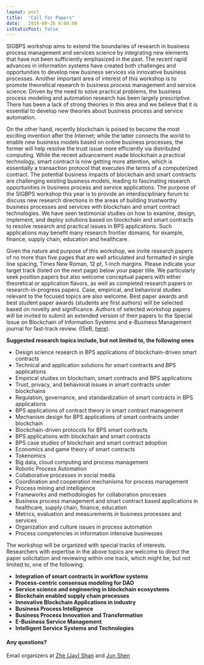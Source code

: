 ```yaml
---
layout: post
title:  "Call for Papers"
date:   2018-09-26 9:00:00
isStaticPost: false
---
```

SIGBPS workshop aims to extend the boundaries of research in business process management and
services science by integrating new elements that have not been sufficiently emphasized in the past. The recent rapid advances in information systems have created both challenges and opportunities to develop new business services via innovative business processes. Another important area of interest of this workshop is to promote theoretical research in business process management and service science. Driven by the need to solve practical problems, the business process modeling and automation research has been largely prescriptive. There has been a lack of strong theories in this area and we believe that it is essential to develop new theories about business process and service automation.

On the other hand, recently blockchain is poised to become the most exciting invention after the Internet; while the latter connects the world to enable new business models based on online business processes, the former will help resolve the trust issue more efficiently via distributed computing. While the recent advancement made blockchain a practical technology, smart contract is now getting more attention, which is essentially a transaction protocol that executes the terms of a computerized contract. The potential business impacts of blockchain and smart contracts are challenging existing business models, leading to fascinating research opportunities in business process and service applications. The purpose of the SIGBPS workshop this year is to provide an interdisciplinary forum to discuss new research directions in the areas of building trustworthy business processes and services with blockchain and smart contract technologies. We have seen testimonial studies on how to examine, design, implement, and deploy solutions based on blockchain and smart contracts to resolve research and practical issues in BPS applications. Such applications may benefit many research frontier domains, for example, finance, supply chain, education and healthcare.

Given the nature and purpose of this workshop, we invite research papers of no more than five pages that are well articulated and formatted in single line spacing, Times New Roman, 12 pt, 1-inch margins. Please indicate your target track (listed on the next page) below your paper title. We particularly seek position papers but also welcome conceptual papers with either theoretical or application flavors, as well as completed research papers or research-in-progress papers. Case, empirical, and behavioral studies relevant to the focused topics are also welcome. Best paper awards and best student paper awards (students are first authors) will be selected based on novelty and significance. Authors of selected workshop papers will be invited to submit an extended version of their papers to the Special Issue on Blockchain of Information Systems and e-Business Management journal for fast-track review. (ISeB, [here](http://www.springer.com/10257)).


__Suggested research topics include, but not limited to, the following ones__
* Design science research in BPS applications of blockchain-driven smart contracts
* Technical and application solutions for smart contracts and BPS applications
* Empirical studies on blockchain, smart contracts and BPS applications
* Trust, privacy, and behavioral issues in smart contracts under blockchains
* Regulation, governance, and standardization of smart contracts in BPS applications
* BPS applications of contract theory in smart contract management
* Mechanism design for BPS applications of smart contracts under blockchain
* Blockchain-driven protocols for BPS smart contracts
* BPS applications with blockchain and smart contracts
* BPS case studies of blockchain and smart contract adoption
* Economics and game theory of smart contracts
* Tokenomics
* Big data, cloud computing and process management
* Robotic Process Automation
* Collaborative processes in social media
* Coordination and cooperation mechanisms for process management
* Process mining and intelligence
* Frameworks and methodologies for collaboration processes
* Business process management and smart contract based applications in healthcare,
supply chain, finance, education
* Metrics, evaluation and measurements in business processes and services
* Organization and culture issues in process automation
* Process competencies in information intensive businesses

The workshop will be organized with special tracks of interests. Researchers with expertise in the above topics are welcome to direct the paper solicitation and reviewing within one track, which might be, but not limited to, one of the following:<br/>

* __Integration of smart contracts in workflow systems__
* __Process-centric consensus modeling for DAO__
* __Service science and engineering in blockchain ecosystems__
* __Blockchain enabled supply chain processes__
* __Innovative Blockchain Applications in industry__
* __Business Process Intelligence__
* __Business Process Innovation and Transformation__
* __E-Business Service Management__
* __Intelligent Service Systems and Technologies__

#### Any questions? 
Email organizers at [Zhe (Jay) Shan](mailto:jayshan@miamioh.edu) and [Jun Shen](mailto:jshen@uow.edu.au)
